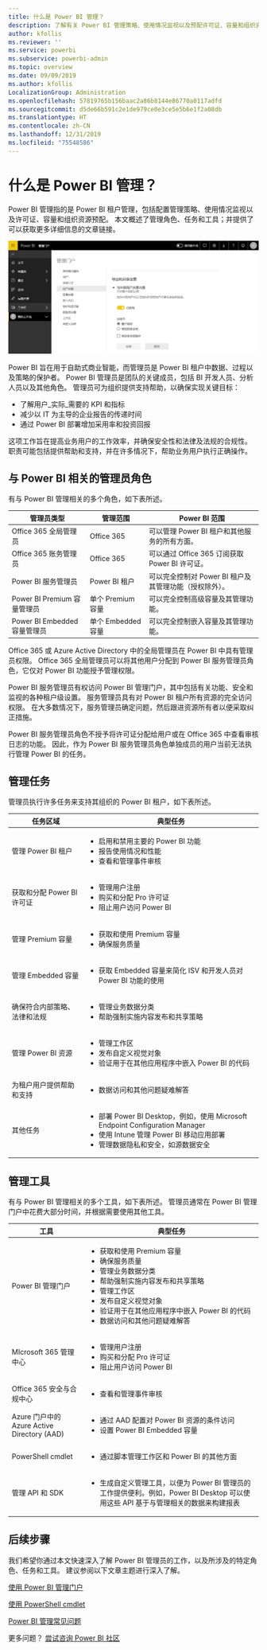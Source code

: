 ```yaml
---
title: 什么是 Power BI 管理？
description: 了解有关 Power BI 管理策略、使用情况监视以及预配许可证、容量和组织资源的配置信息。
author: kfollis
ms.reviewer: ''
ms.service: powerbi
ms.subservice: powerbi-admin
ms.topic: overview
ms.date: 09/09/2019
ms.author: kfollis
LocalizationGroup: Administration
ms.openlocfilehash: 57819765b156baac2a86b8144e86770a0117adfd
ms.sourcegitcommit: d5de66b591c2e1de979ce0e3ce5e5b6e1f2a08db
ms.translationtype: HT
ms.contentlocale: zh-CN
ms.lasthandoff: 12/31/2019
ms.locfileid: "75548586"
---
```

# <a name="what-is-power-bi-administration"></a>什么是 Power BI 管理？

Power BI 管理指的是 Power BI 租户管理，包括配置管理策略、使用情况监视以及许可证、容量和组织资源预配。 本文概述了管理角色、任务和工具；并提供了可以获取更多详细信息的文章链接。

![Power BI 管理门户](media/service-admin-administering-power-bi-in-your-organization/admin-portal.png)

Power BI 旨在用于自助式商业智能，而管理员是 Power BI 租户中数据、过程以及策略的保护者。 Power BI 管理员是团队的关键成员，包括 BI 开发人员、分析人员以及其他角色。 管理员可为组织提供支持帮助，以确保实现关键目标：

- 了解用户_实际_需要的 KPI 和指标
- 减少以 IT 为主导的企业报告的传递时间
- 通过 Power BI 部署增加采用率和投资回报

这项工作旨在提高业务用户的工作效率，并确保安全性和法律及法规的合规性。 职责可能包括提供帮助和支持，并在许多情况下，帮助业务用户执行正确操作。

## <a name="administrator-roles-related-to-power-bi"></a>与 Power BI 相关的管理员角色

有与 Power BI 管理相关的多个角色，如下表所述。

| **管理员类型** | **管理范围** | **Power BI 范围** |
| --- | --- | --- |
| Office 365 全局管理员 | Office 365 | 可以管理 Power BI 租户和其他服务的所有方面。 |
| Office 365 账务管理员 | Office 365 | 可以通过 Office 365 订阅获取 Power BI 许可证。 |
| Power BI 服务管理员 | Power BI 租户 | 可以完全控制对 Power BI 租户及其管理功能（授权除外）。 |
| Power BI Premium 容量管理员 | 单个 Premium 容量 | 可以完全控制高级容量及其管理功能。 |
| Power BI Embedded 容量管理员 | 单个 Embedded 容量 | 可以完全控制嵌入容量及其管理功能。 |

Office 365 或 Azure Active Directory 中的全局管理员在 Power BI 中具有管理员权限。 Office 365 全局管理员可以将其他用户分配到 Power BI 服务管理员角色，它仅对 Power BI 功能授予管理权限。

Power BI 服务管理员有权访问 Power BI 管理门户，其中包括有关功能、安全和监视的各种租户级设置。 服务管理员具有对 Power BI 租户所有资源的完全访问权限。 在大多数情况下，服务管理员确定问题，然后跟进资源所有者以便采取纠正措施。

Power BI 服务管理员角色不授予将许可证分配给用户或在 Office 365 中查看审核日志的功能。 因此，作为 Power BI 服务管理员角色单独成员的用户当前无法执行管理 Power BI 的任务。

## <a name="administrative-tasks"></a>管理任务

管理员执行许多任务来支持其组织的 Power BI 租户，如下表所述。

| **任务区域** | **典型任务** |
| --- | --- |
| 管理 Power BI 租户 |<ul><li>启用和禁用主要的 Power BI 功能<br><li>报告使用情况和性能<br><li>查看和管理事件审核</ul>|
| 获取和分配 Power BI 许可证 |<ul><li>管理用户注册<br><li>购买和分配 Pro 许可证<br><li>阻止用户访问 Power BI</ul>|
| 管理 Premium 容量 |<ul><li>获取和使用 Premium 容量<br><li>确保服务质量|
| 管理 Embedded 容量 |<ul><li>获取 Embedded 容量来简化 ISV 和开发人员对 Power BI 功能的使用</ul>|
| 确保符合内部策略、法律和法规 | <ul><li>管理业务数据分类<br><li>帮助强制实施内容发布和共享策略</ul>|
| 管理 Power BI 资源 |<ul><li>管理工作区<br><li>发布自定义视觉对象<br><li>验证用于在其他应用程序中嵌入 Power BI 的代码|
| 为租户用户提供帮助和支持 |<ul><li>数据访问和其他问题疑难解答</ul>|
| 其他任务 |<ul><li>部署 Power BI Desktop，例如，使用 Microsoft Endpoint Configuration Manager<br><li>使用 Intune 管理 Power BI 移动应用部署<br><li>管理数据隐私和安全，如源数据安全</ul>|

## <a name="administrative-tools"></a>管理工具

有与 Power BI 管理相关的多个工具，如下表所述。 管理员通常在 Power BI 管理门户中花费大部分时间，并根据需要使用其他工具。

| **工具** | **典型任务** |
| --- | --- |
| Power BI 管理门户 |<ul><li>获取和使用 Premium 容量</li><li>确保服务质量</li><li>管理业务数据分类</li><li>帮助强制实施内容发布和共享策略</li><li>管理工作区<br><li>发布自定义视觉对象</li><li>验证用于在其他应用程序中嵌入 Power BI 的代码</li><li>数据访问和其他问题疑难解答</li></ul>|
| MIcrosoft 365 管理中心 |<ul><li>管理用户注册</li><li>购买和分配 Pro 许可证</li><li>阻止用户访问 Power BI</li></ul>|
| Office 365 安全与合规中心 |<ul><li>查看和管理事件审核</li></ul>|
| Azure 门户中的 Azure Active Directory (AAD) |<ul><li>通过 AAD 配置对 Power BI 资源的条件访问</li><li>设置 Power BI Embedded 容量</li></ul>|
| PowerShell cmdlet |<ul><li>通过脚本管理工作区和 Power BI 的其他方面</li></ul>|
| 管理 API 和 SDK |<ul><li>生成自定义管理工具，以便为 Power BI 管理员的工作提供便利。例如，Power BI Desktop 可以使用这些 API 基于与管理相关的数据来构建报表</li></ul>|

## <a name="next-steps"></a>后续步骤

我们希望你通过本文快速深入了解 Power BI 管理员的工作，以及所涉及的特定角色、任务和工具。 建议参阅以下文章主题进行深入了解。

[使用 Power BI 管理门户](service-admin-portal.md)

[使用 PowerShell cmdlet](/powershell/power-bi/overview)

[Power BI 管理常见问题](service-admin-faq.md)

更多问题？ [尝试咨询 Power BI 社区](https://community.powerbi.com/)